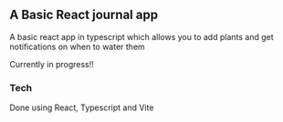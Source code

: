 ## A Basic React journal app

A basic react app in typescript which allows you to add plants and get notifications on when to water them 


Currently in progress!!

### Tech

Done using React, Typescript and Vite